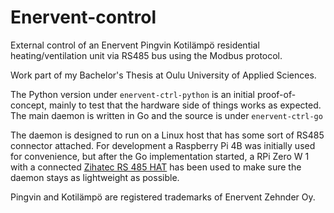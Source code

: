 # Enervent-control

External control of an Enervent Pingvin
Kotilämpö residential heating/ventilation
unit via RS485 bus using the Modbus protocol.

Work part of my Bachelor's Thesis at Oulu University
of Applied Sciences.

The Python version under `enervent-ctrl-python`
is an initial proof-of-concept,
mainly to test that the hardware side of things
works as expected. The main daemon is written
in Go and the source is under `enervent-ctrl-go`

The daemon is designed to run on a Linux host
that has some sort of RS485 connector attached.
For development a Raspberry Pi 4B was initially
used for convenience, but after the Go
implementation started, a RPi Zero W 1 with a
connected [Zihatec RS 485 HAT](https://www.hwhardsoft.de/english/projects/rs485-shield/?mobile=1)
has been used to make sure the daemon stays as
lightweight as possible.

Pingvin and Kotilämpö are registered trademarks of Enervent Zehnder Oy.

